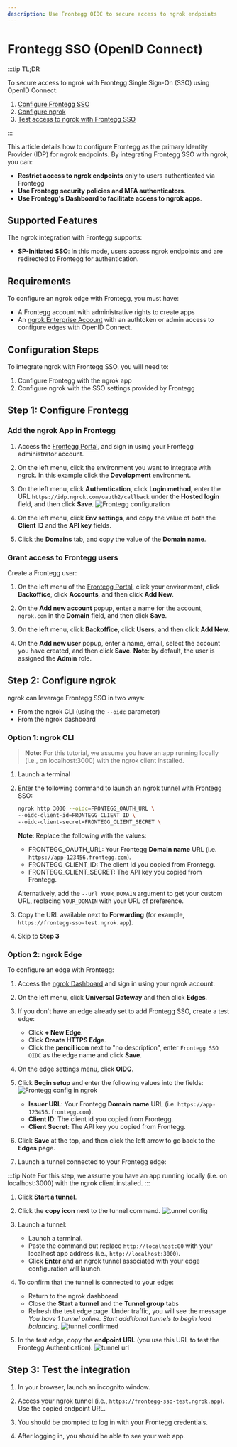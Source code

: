 ```yaml
---
description: Use Frontegg OIDC to secure access to ngrok endpoints
---
```


# Frontegg SSO (OpenID Connect)

:::tip TL;DR

To secure access to ngrok with Frontegg Single Sign-On (SSO) using OpenID Connect:

1. [Configure Frontegg SSO](#configure-frontegg)
1. [Configure ngrok](#configure-ngrok)
1. [Test access to ngrok with Frontegg SSO](#test-sso)

:::

This article details how to configure Frontegg as the primary Identity Provider (IDP) for ngrok endpoints.
By integrating Frontegg SSO with ngrok, you can:

- **Restrict access to ngrok endpoints** only to users authenticated via Frontegg
- **Use Frontegg security policies and MFA authenticators**.
- **Use Frontegg's Dashboard to facilitate access to ngrok apps**.

## Supported Features

The ngrok integration with Frontegg supports:

- **SP-Initiated SSO**: In this mode, users access ngrok endpoints and are redirected to Frontegg for authentication.

## Requirements

To configure an ngrok edge with Frontegg, you must have:

- A Frontegg account with administrative rights to create apps
- An [ngrok Enterprise Account](https://ngrok.com/pricing) with an authtoken or admin access to configure edges with OpenID Connect.

## Configuration Steps

To integrate ngrok with Frontegg SSO, you will need to:

1. Configure Frontegg with the ngrok app
1. Configure ngrok with the SSO settings provided by Frontegg

## **Step 1**: Configure Frontegg

### Add the ngrok App in Frontegg

1. Access the [Frontegg Portal](https://portal.frontegg.com/), and sign in using your Frontegg administrator account.

1. On the left menu, click the environment you want to integrate with ngrok. In this example click the **Development** environment.

1. On the left menu, click **Authentication**, click **Login method**, enter the URL `https://idp.ngrok.com/oauth2/callback` under the **Hosted login** field, and then click **Save**.
   ![Frontegg configuration](img/ngrok_url_configuration_frontegg.png)

1. On the left menu, click **Env settings**, and copy the value of both the **Client ID** and the **API key** fields.

1. Click the **Domains** tab, and copy the value of the **Domain name**.

### Grant access to Frontegg users

Create a Frontegg user:

1. On the left menu of the [Frontegg Portal](https://portal.frontegg.com/), click your environment, click **Backoffice**, click **Accounts**, and then click **Add New**.

1. On the **Add new account** popup, enter a name for the account, `ngrok.com` in the **Domain** field, and then click **Save**.

1. On the left menu, click **Backoffice**, click **Users**, and then click **Add New**.

1. On the **Add new user** popup, enter a name, email, select the account you have created, and then click **Save**.
   **Note**: by default, the user is assigned the **Admin** role.

## **Step 2**: Configure ngrok

ngrok can leverage Frontegg SSO in two ways:

- From the ngrok CLI (using the `--oidc` parameter)
- From the ngrok dashboard

### **Option 1**: ngrok CLI

> **Note:** For this tutorial, we assume you have an app running locally (i.e., on localhost:3000) with the ngrok client installed.

1. Launch a terminal

1. Enter the following command to launch an ngrok tunnel with Frontegg SSO:

   ```bash
   ngrok http 3000 --oidc=FRONTEGG_OAUTH_URL \
   --oidc-client-id=FRONTEGG_CLIENT_ID \
   --oidc-client-secret=FRONTEGG_CLIENT_SECRET \
   ```

   **Note**: Replace the following with the values:

   - FRONTEGG_OAUTH_URL: Your Frontegg **Domain name** URL (i.e. `https://app-123456.frontegg.com`).
   - FRONTEGG_CLIENT_ID: The client id you copied from Frontegg.
   - FRONTEGG_CLIENT_SECRET: The API key you copied from Frontegg.

   Alternatively, add the `--url YOUR_DOMAIN` argument to get your custom URL, replacing `YOUR_DOMAIN` with your URL of preference.

1. Copy the URL available next to **Forwarding** (for example, `https://frontegg-sso-test.ngrok.app`).

1. Skip to **Step 3**

### **Option 2**: ngrok Edge

To configure an edge with Frontegg:

1. Access the [ngrok Dashboard](https://dashboard.ngrok.com/) and sign in using your ngrok account.

1. On the left menu, click **Universal Gateway** and then click **Edges**.

1. If you don't have an edge already set to add Frontegg SSO, create a test edge:

   - Click **+ New Edge**.
   - Click **Create HTTPS Edge**.
   - Click the **pencil icon** next to "no description", enter `Frontegg SSO OIDC` as the edge name and click **Save**.

1. On the edge settings menu, click **OIDC**.

1. Click **Begin setup** and enter the following values into the fields:
   ![Frontegg config in ngrok](img/frontegg-1.png)

   - **Issuer URL**: Your Frontegg **Domain name** URL (i.e. `https://app-123456.frontegg.com`).
   - **Client ID**: The client id you copied from Frontegg.
   - **Client Secret**: The API key you copied from Frontegg.

1. Click **Save** at the top, and then click the left arrow to go back to the **Edges** page.

1. Launch a tunnel connected to your Frontegg edge:

:::tip Note
For this step, we assume you have an app running locally (i.e. on localhost:3000) with the ngrok client installed.
:::

1. Click **Start a tunnel**.

1. Click the **copy icon** next to the tunnel command.
   ![tunnel config](img/frontegg-2.png)

1. Launch a tunnel:

   - Launch a terminal.
   - Paste the command but replace `http://localhost:80` with your localhost app address (i.e., `http://localhost:3000`).
   - Click **Enter** and an ngrok tunnel associated with your edge configuration will launch.

1. To confirm that the tunnel is connected to your edge:

   - Return to the ngrok dashboard
   - Close the **Start a tunnel** and the **Tunnel group** tabs
   - Refresh the test edge page. Under traffic, you will see the message _You have 1 tunnel online. Start additional tunnels to begin load balancing._
     ![tunnel confirmed](img/frontegg-3.png)

1. In the test edge, copy the **endpoint URL** (you use this URL to test the Frontegg Authentication).
   ![tunnel url](img/frontegg-4.png)

## Step 3: Test the integration

1. In your browser, launch an incognito window.

1. Access your ngrok tunnel (i.e., `https://frontegg-sso-test.ngrok.app`). Use the copied endpoint URL.

1. You should be prompted to log in with your Frontegg credentials.

1. After logging in, you should be able to see your web app.
